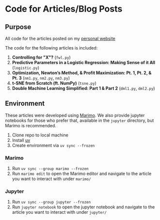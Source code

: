 # Code for Articles/Blog Posts

## Purpose

All code for the articles posted on my [personal website](https://jacob-pieniazek.com/articles)

The code for the following articles is included:

1. **Controlling for "X"?** (`fwl.py`)
1. **Predictive Parameters in a Logistic Regression: Making Sense of it All** (`logistic.py`)
1. **Optimization, Newton’s Method, & Profit Maximization: Pt. 1, Pt. 2, & Pt. 3** (`nm1.py`, `nm2.py`, `nm3.py`)
1. **t-SNE from Scratch (ft. NumPy)** (`tsne.py`)
1. **Double Machine Learning Simplified: Part 1 & Part 2** (`dml1.py`, `dml2.py`)

## Environment

These articles were developed using [Marimo](https://marimo.io/). We also provide jupyter notebooks for those who prefer that, available in the `jupyter` directory, but Marimo is recommended.

1. Clone repo to local machine 
1. Install [uv](https://docs.astral.sh/uv/)
1. Create environment via `uv sync --frozen`    

### Marimo

1. Run `uv sync --group marimo --frozen`
1. Run `marimo edit` to open the Marimo editor and navigate to the article you want to interact with under `marimo/`

### Jupyter

1. Run `uv sync --group jupyter --frozen`
1. Run `jupyter notebook` to open the jupyter notebook and navigate to the article you want to interact with under `jupyter/`

